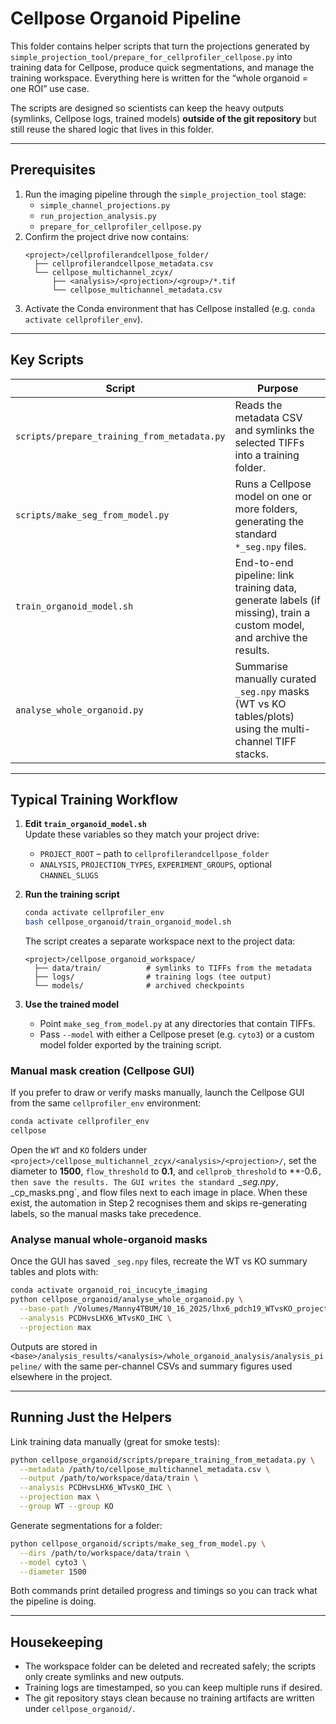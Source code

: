 # Cellpose Organoid Pipeline

This folder contains helper scripts that turn the projections generated by
`simple_projection_tool/prepare_for_cellprofiler_cellpose.py` into training data
for Cellpose, produce quick segmentations, and manage the training workspace.
Everything here is written for the “whole organoid = one ROI” use case.

The scripts are designed so scientists can keep the heavy outputs (symlinks,
Cellpose logs, trained models) **outside of the git repository** but still reuse
the shared logic that lives in this folder.

---

## Prerequisites

1. Run the imaging pipeline through the `simple_projection_tool` stage:
   - `simple_channel_projections.py`
   - `run_projection_analysis.py`
   - `prepare_for_cellprofiler_cellpose.py`
2. Confirm the project drive now contains:
   ```
   <project>/cellprofilerandcellpose_folder/
     ├── cellprofilerandcellpose_metadata.csv
     └── cellpose_multichannel_zcyx/
         ├── <analysis>/<projection>/<group>/*.tif
         └── cellpose_multichannel_metadata.csv
   ```
3. Activate the Conda environment that has Cellpose installed
   (e.g. `conda activate cellprofiler_env`).

---

## Key Scripts

| Script | Purpose |
| ------ | ------- |
| `scripts/prepare_training_from_metadata.py` | Reads the metadata CSV and symlinks the selected TIFFs into a training folder. |
| `scripts/make_seg_from_model.py` | Runs a Cellpose model on one or more folders, generating the standard `*_seg.npy` files. |
| `train_organoid_model.sh` | End-to-end pipeline: link training data, generate labels (if missing), train a custom model, and archive the results. |
| `analyse_whole_organoid.py` | Summarise manually curated `_seg.npy` masks (WT vs KO tables/plots) using the multi-channel TIFF stacks. |

---

## Typical Training Workflow

1. **Edit `train_organoid_model.sh`**  
   Update these variables so they match your project drive:
   - `PROJECT_ROOT` – path to `cellprofilerandcellpose_folder`
   - `ANALYSIS`, `PROJECTION_TYPES`, `EXPERIMENT_GROUPS`, optional `CHANNEL_SLUGS`

2. **Run the training script**
   ```bash
   conda activate cellprofiler_env
   bash cellpose_organoid/train_organoid_model.sh
   ```
   The script creates a separate workspace next to the project data:
   ```
   <project>/cellpose_organoid_workspace/
     ├── data/train/          # symlinks to TIFFs from the metadata
     ├── logs/                # training logs (tee output)
     └── models/              # archived checkpoints
   ```

3. **Use the trained model**
   - Point `make_seg_from_model.py` at any directories that contain TIFFs.
   - Pass `--model` with either a Cellpose preset (e.g. `cyto3`) or a custom
     model folder exported by the training script.

### Manual mask creation (Cellpose GUI)

If you prefer to draw or verify masks manually, launch the Cellpose GUI from the
same `cellprofiler_env` environment:

```bash
conda activate cellprofiler_env
cellpose
```

Open the `WT` and `KO` folders under  
`<project>/cellpose_multichannel_zcyx/<analysis>/<projection>/`, set the diameter
to **1500**, `flow_threshold` to **0.1**, and `cellprob_threshold` to **-0.6`,
then save the results. The GUI writes the standard
`*_seg.npy`, `*_cp_masks.png`, and flow files next to each image in place. When
these exist, the automation in Step 2 recognises them and skips re-generating
labels, so the manual masks take precedence.

### Analyse manual whole-organoid masks

Once the GUI has saved `_seg.npy` files, recreate the WT vs KO summary tables
and plots with:

```bash
conda activate organoid_roi_incucyte_imaging
python cellpose_organoid/analyse_whole_organoid.py \
  --base-path /Volumes/Manny4TBUM/10_16_2025/lhx6_pdch19_WTvsKO_projectfolder \
  --analysis PCDHvsLHX6_WTvsKO_IHC \
  --projection max
```

Outputs are stored in
`<base>/analysis_results/<analysis>/whole_organoid_analysis/analysis_pipeline/`
with the same per-channel CSVs and summary figures used elsewhere in the
project.

---

## Running Just the Helpers

Link training data manually (great for smoke tests):
```bash
python cellpose_organoid/scripts/prepare_training_from_metadata.py \
  --metadata /path/to/cellpose_multichannel_metadata.csv \
  --output /path/to/workspace/data/train \
  --analysis PCDHvsLHX6_WTvsKO_IHC \
  --projection max \
  --group WT --group KO
```

Generate segmentations for a folder:
```bash
python cellpose_organoid/scripts/make_seg_from_model.py \
  --dirs /path/to/workspace/data/train \
  --model cyto3 \
  --diameter 1500
```

Both commands print detailed progress and timings so you can track what the
pipeline is doing.

---

## Housekeeping

- The workspace folder can be deleted and recreated safely; the scripts only
  create symlinks and new outputs.
- Training logs are timestamped, so you can keep multiple runs if desired.
- The git repository stays clean because no training artifacts are written
  under `cellpose_organoid/`.
